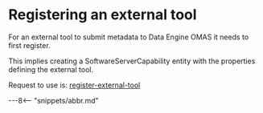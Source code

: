 <!-- SPDX-License-Identifier: CC-BY-4.0 -->
<!-- Copyright Contributors to the ODPi Egeria project. -->

# Registering an external tool

For an external tool to submit metadata to Data Engine OMAS it needs to first register.

This implies creating a SoftwareServerCapability entity with the properties defining the external tool.

Request to use is: [register-external-tool](../../data-engine-server/docs/scenarios/register-data-engine-tool.md)

---8<-- "snippets/abbr.md"
